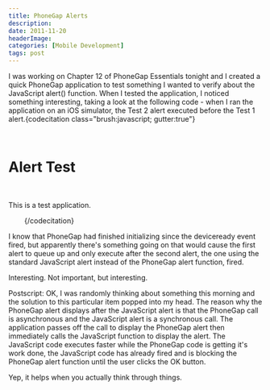 ```yaml
---
title: PhoneGap Alerts
description: 
date: 2011-11-20
headerImage: 
categories: [Mobile Development]
tags: post
---
```


I was working on Chapter 12 of PhoneGap Essentials tonight and I created a quick PhoneGap application to test something I wanted to verify about the JavaScript alert() function. When I tested the application, I noticed something interesting, taking a look at the following code - when I ran the application on an iOS simulator, the Test 2 alert executed before the Test 1 alert.{codecitation class="brush:javascript; gutter:true"}<!DOCTYPE html>  
<html>  
  <head>  
    <meta name="viewport" content="width=device-width, initial-scale=1.0, maximum-scale=1.0, user-scalable=no;" />  
    <meta http-equiv="Content-type" content="text/html; charset=utf-8">  
    <script type="text/javascript" charset="utf-8" src="phonegap-1.0.0.js"></script>  
    <script type="text/javascript" charset="utf-8">  
      
    function onBodyLoad()  
    {          
        document.addEventListener("deviceready",onDeviceReady,false);  
    }  
      
    function onDeviceReady()  
    {  
        navigator.notification.alert("Test 1")  
        alert("Test 2")  
    }  
      
    </script>  
  </head>  
  <body onload="onBodyLoad()">  
        <h1>Alert Test</h1>  
      <p>This is a test application.</p>        
  </body>  
</html>{/codecitation}

I know that PhoneGap had finished initializing since the deviceready event fired, but apparently there's something going on that would cause the first alert to queue up and only execute after the second alert, the one using the standard JavaScript alert instead of the PhoneGap alert function, fired.

Interesting. Not important, but interesting.

Postscript: OK, I was randomly thinking about something this morning and the solution to this particular item popped into my head. The reason why the PhoneGap alert displays after the JavaScript alert is that the PhoneGap call is asynchronous and the JavaScript alert is a synchronous call. The application passes off the call to display the PhoneGap alert then immediately calls the JavaScript function to display the alert. The JavaScript code executes faster while the PhoneGap code is getting it's work done, the JavaScript code has already fired and is blocking the PhoneGap alert function until the user clicks the OK button.

Yep, it helps when you actually think through things.